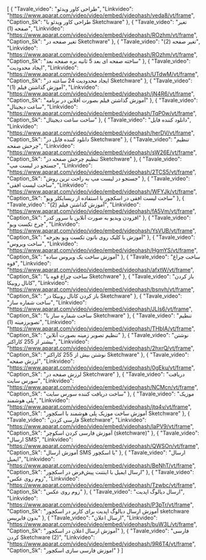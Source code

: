 [
  {
    "Tavale_video": "طراحی کاور ویدئو",
    "Linkvideo": "https://www.aparat.com/video/video/embed/videohash/veda8/vt/frame",
    "Caption_Sk": "طراحی کاور ویدئو با Sketchware"
  },
  {
    "Tavale_video": "تغیر صفحه (1)",
    "Linkvideo": "https://www.aparat.com/video/video/embed/videohash/ROzhm/vt/frame",
    "Caption_Sk": "تغیر صفحه در Sketchware"
  },
  {
    "Tavale_video": "تغیر صفحه (2)",
    "Linkvideo": "https://www.aparat.com/video/video/embed/videohash/ROzhm/vt/frame",
    "Caption_Sk": "ساخته صفحه ای بعد 5 ثانیه بره صفحه بعد"
  },
  {
    "Tavale_video": "ایجاد محدودیت",
    "Linkvideo": "https://www.aparat.com/video/video/embed/videohash/UTdwM/vt/frame",
    "Caption_Sk": "ایجاد محدودیت 24 ساعته در Sketchware"
  },
  {
    "Tavale_video": "آموزش گذاشتن فیلم (1)",
    "Linkvideo": "https://www.aparat.com/video/video/embed/videohash/jN4R6/vt/frame",
    "Caption_Sk": "آموزش گذاشتن فیلم بصورت آفلاین در برنامه"
  },
  {
    "Tavale_video": "ساعت دیجیتال",
    "Linkvideo": "https://www.aparat.com/video/video/embed/videohash/TqP0w/vt/frame",
    "Caption_Sk": "ساخت ساعت دیجیتال"
  },
  {
    "Tavale_video": "دانلود کننده فایل",
    "Linkvideo": "https://www.aparat.com/video/video/embed/videohash/herDV/vt/frame",
    "Caption_Sk": "دانلود کننده فایل در Sketchware"
  },
  {
    "Tavale_video": "تنظیم چرخش صفحه",
    "Linkvideo": "https://www.aparat.com/video/video/embed/videohash/sW26E/vt/frame",
    "Caption_Sk": "تنظیم چرخش صفحه در Sketchware"
  },
  {
    "Tavale_video": "جستجو در لیست مپ",
    "Linkvideo": "https://www.aparat.com/video/video/embed/videohash/2TCS5/vt/frame",
    "Caption_Sk": "جستجو در لیست مپ به راحت ترین روش"
  },
  {
    "Tavale_video": "ساخت لیست افقی",
    "Linkvideo": "https://www.aparat.com/video/video/embed/videohash/WFYJk/vt/frame",
    "Caption_Sk": "ساخت لیست افقی در اسکچور با استفاده از ریسایکلر ویو"
  },
  {
    "Tavale_video": "آموزش گذاشتن فیلم (2)",
    "Linkvideo": "https://www.aparat.com/video/video/embed/videohash/fA5Vm/vt/frame",
    "Caption_Sk": "افزودن ویدیو به صورت آنلاین با سرور کدر"
  },
  {
    "Tavale_video": "چرخ تکست ویو",
    "Linkvideo": "https://www.aparat.com/video/video/embed/videohash/YsVUB/vt/frame",
    "Caption_Sk": "آموزش با کلیک روی باتون تکست ویو بچرخه"
  },
  {
    "Tavale_video": "ساخت ویروس",
    "Linkvideo": "https://www.aparat.com/video/video/embed/videohash/HgmYS/vt/frame",
    "Caption_Sk": "آموزش ساخت یک ویروس ساده"
  },
  {
    "Tavale_video": "ساخت چراغ قوه",
    "Linkvideo": "https://www.aparat.com/video/video/embed/videohash/afxtW/vt/frame",
    "Caption_Sk": "ساخت چراغ قوه با Sketchware"
  },
  {
    "Tavale_video": "باز کردن کانال روبیکا",
    "Linkvideo": "https://www.aparat.com/video/video/embed/videohash/bsnvh/vt/frame",
    "Caption_Sk": "باز کردن کانال روبیکا در Sketchware"
  },
  {
    "Tavale_video": "ساخت شماره ساز",
    "Linkvideo": "https://www.aparat.com/video/video/embed/videohash/JLIs6/vt/frame",
    "Caption_Sk": "ساخت شماره ساز با Sketchware"
  },
  {
    "Tavale_video": "تنظیم تصویرزمینه (1)",
    "Linkvideo": "https://www.aparat.com/video/video/embed/videohash/THbIA/vt/frame",
    "Caption_Sk": "تنظیم تصویر زمینه بصورت آنلاین"
  },
  {
    "Tavale_video": "نوشتن بیشتر از 255 کاراکتر",
    "Linkvideo": "https://www.aparat.com/video/video/embed/videohash/2hxrQ/vt/frame",
    "Caption_Sk": "نوشتن بیش از 255 کاراکتر Sketchware"
  },
  {
    "Tavale_video": "لرزش صفحه",
    "Linkvideo": "https://www.aparat.com/video/video/embed/videohash/0gEku/vt/frame",
    "Caption_Sk": "لرزش صفحه در Sketchware"
  },
  {
    "Tavale_video": "دریافت سورس سایت",
    "Linkvideo": "https://www.aparat.com/video/video/embed/videohash/NCMcn/vt/frame",
    "Caption_Sk": "ساخت دریافت کننده سورس سایت"
  },
  {
    "Tavale_video": "موزیک پلی هوشمند",
    "Linkvideo": "https://www.aparat.com/video/video/embed/videohash/jtq4v/vt/frame",
    "Caption_Sk": "آموزش ساخت موزیک پلی هوشمند با اسکچور Sketchware"
  },
  {
    "Tavale_video": "فارسی کردن Sketchware",
    "Linkvideo": "https://www.aparat.com/video/video/embed/videohash/laPV9/vt/frame",
    "Caption_Sk": "آموزش فارسی کردن اسکوچر (sketchware)"
  },
  {
    "Tavale_video": "ارسال SMS",
    "Linkvideo": "https://www.aparat.com/video/video/embed/videohash/QWSOn/vt/frame",
    "Caption_Sk": "آموزش ارسال SMS با اسکچور"
  },
  {
    "Tavale_video": "ارسال ایمیل",
    "Linkvideo": "https://www.aparat.com/video/video/embed/videohash/BeNhT/vt/frame",
    "Caption_Sk": "ارسال ایمیل با اینتنت پیش‌فرض در اسکچور"
  },
  {
    "Tavale_video": "زوم روی عکس",
    "Linkvideo": "https://www.aparat.com/video/video/embed/videohash/Tzwbc/vt/frame",
    "Caption_Sk": "زوم روی عکس"
  },
  {
    "Tavale_video": "ارسال دیالوگ اپدیت",
    "Linkvideo": "https://www.aparat.com/video/video/embed/videohash/P3pTr/vt/frame",
    "Caption_Sk": "آموزش ارسال دیالوگ اپدیت برای کاربر در اسکچور sketchware بدون فایربیس"
  },
  {
    "Tavale_video": "ارسال اعلان",
    "Linkvideo": "https://www.aparat.com/video/video/embed/videohash/buW3L/vt/frame",
    "Caption_Sk": "آموزش ارسال اعلان در اسکچور"
  },
  {
    "Tavale_video": "فارسی کردن Sketchware (2)",
    "Linkvideo": "https://www.aparat.com/video/video/embed/videohash/9R6T4/vt/frame",
    "Caption_Sk": "اموزش فارسی سازی اسکچور"
  }
]
